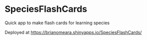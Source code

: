 # SpeciesFlashCards
Quick app to make flash cards for learning species

Deployed at https://brianomeara.shinyapps.io/SpeciesFlashCards/
